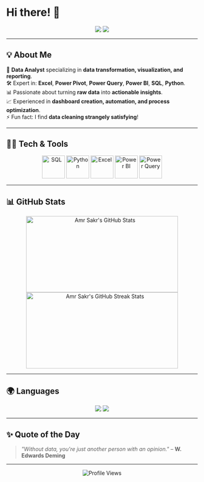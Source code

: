 # Hi there! 👋  

<p align="center">
<a href="https://www.linkedin.com/in/amr-sakr-433a8a164" target="_blank"><img src="https://img.shields.io/badge/LinkedIn-%230077B5.svg?style=for-the-badge&logo=linkedin&logoColor=white"/></a>  
<a href="mailto:amrsakrking@gmail.com"><img src="https://img.shields.io/badge/Email-D14836?style=for-the-badge&logo=gmail&logoColor=white"/></a>
</p>

---

## 💡 About Me  
💼 **Data Analyst** specializing in **data transformation, visualization, and reporting**.  
🛠 Expert in: **Excel**, **Power Pivot**, **Power Query**, **Power BI**, **SQL**, **Python**.  
📊 Passionate about turning **raw data** into **actionable insights**.  
📈 Experienced in **dashboard creation, automation, and process optimization**.  
⚡ Fun fact: I find **data cleaning strangely satisfying**!  

---

## 🧑‍💻 Tech & Tools  

<p align="center">
<img src="https://cdn.jsdelivr.net/gh/devicons/devicon/icons/microsoftsqlserver/microsoftsqlserver-plain.svg" alt="SQL" width="60" height="60"/>
<img src="https://cdn.jsdelivr.net/gh/devicons/devicon/icons/python/python-original.svg" alt="Python" width="60" height="60"/>
<img src="https://img.icons8.com/color/48/000000/microsoft-excel-2019.png" alt="Excel" width="60" height="60"/>
<img src="https://img.icons8.com/color/48/000000/power-bi.png" alt="Power BI" width="60" height="60"/>
<img src="https://img.icons8.com/fluency/48/000000/data-configuration.png" alt="Power Query" width="60" height="60"/>
</p>

---

## 📊 GitHub Stats  

<p align="center">
  <img src="https://github-readme-stats.vercel.app/api?username=amrsakr93&show_icons=true&theme=radical&count_private=true&include_all_commits=true" alt="Amr Sakr's GitHub Stats" width="400" height="200"/>
  <img src="https://github-readme-streak-stats.herokuapp.com/?user=amrsakr93&theme=radical" alt="Amr Sakr's GitHub Streak Stats" width="400" height="200"/>
</p>

---

## 🌍 Languages  

<p align="center">
<img src="https://img.shields.io/badge/English-🇺🇸-blue?style=for-the-badge&labelColor=2E3440&color=5E81AC"/>
<img src="https://img.shields.io/badge/Arabic-🇪🇬-green?style=for-the-badge&labelColor=2E3440&color=A3BE8C"/>
</p>

---

## ✨ Quote of the Day  
> *"Without data, you're just another person with an opinion."* – **W. Edwards Deming**

---

<p align="center">
  <img src="https://komarev.com/ghpvc/?username=amrsakr93&color=blueviolet&style=flat&label=Profile+Views" alt="Profile Views"/>
</p>
